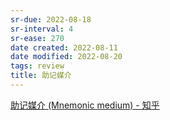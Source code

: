 ```yaml
---
sr-due: 2022-08-18
sr-interval: 4
sr-ease: 270
date created: 2022-08-11
date modified: 2022-08-20
tags: review
title: 助记媒介
---
```


[助记媒介 (Mnemonic medium) - 知乎](https://zhuanlan.zhihu.com/p/459483765)
